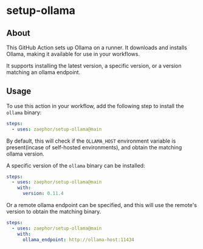 # setup-ollama

## About

This GitHub Action sets up Ollama on a runner. It downloads and installs Ollama, making it available for use in your workflows.

It supports installing the latest version, a specific version, or a version matching an ollama endpoint.

## Usage

To use this action in your workflow, add the following step to install the `ollama` binary:

```yaml
steps:
  - uses: zaephor/setup-ollama@main
```

By default, this will check if the `OLLAMA_HOST` environment variable is present(incase of self-hosted environments), and obtain the matching ollama version.


A specific version of the `ollama` binary can be installed:

```yaml
steps:
  - uses: zaephor/setup-ollama@main
    with:
      version: 0.11.4
```

Or a remote ollama endpoint can be specified, and this will use the remote's version to obtain the matching binary.

```yaml
steps:
  - uses: zaephor/setup-ollama@main
    with:
      ollama_endpoint: http://ollama-host:11434
```
